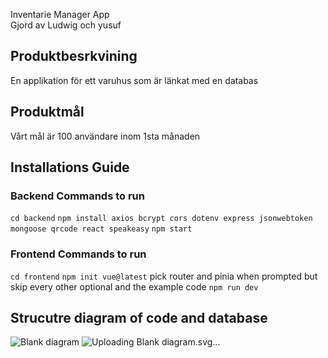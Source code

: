 Inventarie Manager App <br> 
Gjord av Ludwig och yusuf

<h2>Produktbesrkvining</h2>

En applikation för ett varuhus som är länkat med en databas

<h2>Produktmål</h2>

Vårt mål är 100 användare inom 1sta månaden


## Installations Guide
### Backend Commands to run
``` cd backend ```
``` npm install axios bcrypt cors dotenv express jsonwebtoken mongoose qrcode react speakeasy ```
``` npm start ```

### Frontend Commands to run

``` cd frontend ```
``` npm init vue@latest ```
pick router and pinia when prompted but skip every other optional and the example code
``` npm run dev ```
## Strucutre diagram of code and database
![Blank diagram](https://github.com/user-attachments/assets/bdc74e7a-017d-4232-a8d2-c22700d92d05)
![Uploa<svg xmlns="http://www.w3.org/2000/svg" xmlns:xlink="http://www.w3.org/1999/xlink" xmlns:lucid="lucid" width="1842" height="1362"><g transform="translate(521 41)" lucid:page-tab-id="0_0"><path d="M-140 206a6 6 0 0 1 6-6H14a6 6 0 0 1 6 6v108a6 6 0 0 1-6 6h-148a6 6 0 0 1-6-6z" stroke="#000" stroke-width="2" fill="#fff"/><use xlink:href="#a" transform="matrix(1,0,0,1,-128,212) translate(8.755208333333343 24.52777777777778)"/><use xlink:href="#b" transform="matrix(1,0,0,1,-128,212) translate(2.6842447916666714 56.79340277777778)"/><use xlink:href="#c" transform="matrix(1,0,0,1,-128,212) translate(25.774522569444443 89.05902777777777)"/><path d="M-60 321.5V454a6 6 0 0 0 6 6H62.62" stroke="#3a414a" fill="none"/><path d="M-59.52 321.5h-.95v-.5h.95z" stroke="#3a414a" stroke-width=".05" fill="#3a414a"/><path d="M77.38 460l-14.26 4.63v-9.26z" stroke="#3a414a" fill="#3a414a"/><path d="M80 406a6 6 0 0 1 6-6h148a6 6 0 0 1 6 6v108a6 6 0 0 1-6 6H86a6 6 0 0 1-6-6z" stroke="#000" stroke-width="2" fill="#fff"/><use xlink:href="#d" transform="matrix(1,0,0,1,92,412) translate(22.44878472222223 57.52777777777778)"/><path d="M241.5 460h301.12" stroke="#3a414a" fill="none"/><path d="M241.5 460.48h-.5v-.96h.5z" stroke="#3a414a" stroke-width=".05" fill="#3a414a"/><path d="M557.38 460l-14.26 4.63v-9.26z" stroke="#3a414a" fill="#3a414a"/><path d="M681.5 460h60.48a6 6 0 0 0 6-6V306a6 6 0 0 1 6-6h44.6" stroke="#3a414a" fill="none"/><path d="M681.5 460.48h-.5v-.96h.5z" stroke="#3a414a" stroke-width=".05" fill="#3a414a"/><path d="M813.35 300l-14.27 4.63v-9.26z" stroke="#3a414a" fill="#3a414a"/><path d="M681.5 460h60.48a6 6 0 0 1 6 6v148a6 6 0 0 0 6 6h44.6" stroke="#3a414a" fill="none"/><path d="M681.5 460.48h-.5v-.96h.5z" stroke="#3a414a" stroke-width=".05" fill="#3a414a"/><path d="M813.35 620l-14.27 4.63v-9.26z" stroke="#3a414a" fill="#3a414a"/><path d="M945.53 300h50.5a6 6 0 0 0 6-6V26a6 6 0 0 1 6-6h34.6" stroke="#3a414a" fill="none"/><path d="M945.55 300.48h-.64l.26-.96h.4z" stroke="#3a414a" stroke-width=".05" fill="#3a414a"/><path d="M1057.38 20l-14.26 4.64v-9.28z" stroke="#3a414a" fill="#3a414a"/><path d="M945.53 300h50.5a6 6 0 0 0 6-6V186a6 6 0 0 1 6-6h34.6" stroke="#3a414a" fill="none"/><path d="M945.55 300.48h-.64l.26-.96h.4z" stroke="#3a414a" stroke-width=".05" fill="#3a414a"/><path d="M1057.38 180l-14.26 4.63v-9.26z" stroke="#3a414a" fill="#3a414a"/><path d="M945.53 300h50.5a6 6 0 0 1 6 6v28a6 6 0 0 0 6 6h34.6" stroke="#3a414a" fill="none"/><path d="M945.55 300.48h-.64l.26-.96h.4z" stroke="#3a414a" stroke-width=".05" fill="#3a414a"/><path d="M1057.38 340l-14.26 4.63v-9.26z" stroke="#3a414a" fill="#3a414a"/><path d="M945.53 620h80.5a6 6 0 0 1 6 6v390.98a6 6 0 0 0 6 6h64.6" stroke="#3a414a" fill="none"/><path d="M945.55 620.48h-.64l.26-.96h.4z" stroke="#3a414a" stroke-width=".05" fill="#3a414a"/><path d="M1117.38 1022.98l-14.26 4.63v-9.26z" stroke="#3a414a" fill="#3a414a"/><path d="M945.53 620h80.5a6 6 0 0 1 6 6v218a6 6 0 0 0 6 6h64.6" stroke="#3a414a" fill="none"/><path d="M945.55 620.48h-.64l.26-.96h.4z" stroke="#3a414a" stroke-width=".05" fill="#3a414a"/><path d="M1117.38 850l-14.26 4.63v-9.26z" stroke="#3a414a" fill="#3a414a"/><path d="M945.53 620h80.5a6 6 0 0 1 6 6v68a6 6 0 0 0 6 6h64.6" stroke="#3a414a" fill="none"/><path d="M945.55 620.48h-.64l.26-.96h.4z" stroke="#3a414a" stroke-width=".05" fill="#3a414a"/><path d="M1117.38 700l-14.26 4.63v-9.26z" stroke="#3a414a" fill="#3a414a"/><path d="M945.53 620h80.5a6 6 0 0 0 6-6v-58a6 6 0 0 1 6-6h64.6" stroke="#3a414a" fill="none"/><path d="M945.55 620.48h-.64l.26-.96h.4z" stroke="#3a414a" stroke-width=".05" fill="#3a414a"/><path d="M1117.38 550l-14.26 4.63v-9.26z" stroke="#3a414a" fill="#3a414a"/><path d="M680 508c0 6.63-26.86 12-60 12s-60-5.37-60-12v-96c0-6.63 26.86-12 60-12s60 5.37 60 12z" stroke="#000" stroke-width="2" fill="#fff"/><path d="M680 412c0 6.63-26.86 12-60 12s-60-5.37-60-12" stroke="#000" stroke-width="2" fill="none"/><use xlink:href="#e" transform="matrix(1,0,0,1,565,429) translate(2.970920138888893 34.96527777777778)"/><use xlink:href="#f" transform="matrix(1,0,0,1,565,429) translate(29.12109375 67.23090277777777)"/><path d="M830.45 245.8A7.8 7.8 0 0 1 838 240h116a4.6 4.6 0 0 1 4.45 5.8l-28.9 108.4A7.8 7.8 0 0 1 922 360H806a4.6 4.6 0 0 1-4.45-5.8z" stroke="#000" stroke-width="2" fill="#fff"/><use xlink:href="#g" transform="matrix(1,0,0,1,805,245) translate(44.346362847222224 62.77777777777778)"/><path d="M830.45 565.8A7.8 7.8 0 0 1 838 560h116a4.6 4.6 0 0 1 4.45 5.8l-28.9 108.4A7.8 7.8 0 0 1 922 680H806a4.6 4.6 0 0 1-4.45-5.8z" stroke="#000" stroke-width="2" fill="#fff"/><use xlink:href="#h" transform="matrix(1,0,0,1,805,565) translate(28.428394097222217 62.77777777777778)"/><path d="M1280 490c-8.84 0-16 26.86-16 60s7.16 60 16 60h-144c-8.84 0-16-26.86-16-60s7.16-60 16-60z" stroke="#000" stroke-width="2" fill="#fff"/><use xlink:href="#i" transform="matrix(1,0,0,1,1125,495) translate(40.48524305555556 62.77777777777778)"/><path d="M1280 640c-8.84 0-16 26.86-16 60s7.16 60 16 60h-144c-8.84 0-16-26.86-16-60s7.16-60 16-60z" stroke="#000" stroke-width="2" fill="#fff"/><use xlink:href="#j" transform="matrix(1,0,0,1,1125,645) translate(22.72265625 62.77777777777778)"/><path d="M1280 790c-8.84 0-16 26.86-16 60s7.16 60 16 60h-144c-8.84 0-16-26.86-16-60s7.16-60 16-60z" stroke="#000" stroke-width="2" fill="#fff"/><use xlink:href="#k" transform="matrix(1,0,0,1,1125,795) translate(26.900173611111114 62.77777777777778)"/><path d="M1320 940c-11.05 0-20 37.15-20 82.98 0 45.82 8.95 82.97 20 82.97h-180c-11.05 0-20-37.15-20-82.98 0-45.82 8.95-82.97 20-82.97z" stroke="#000" stroke-width="2" fill="#fff"/><use xlink:href="#l" transform="matrix(1,0,0,1,1125,945) translate(6.863064236111114 70.27777777777777)"/><use xlink:href="#m" transform="matrix(1,0,0,1,1125,945) translate(155.48502604166666 70.27777777777777)"/><use xlink:href="#n" transform="matrix(1,0,0,1,1125,945) translate(12.999131944444443 102.54340277777777)"/><use xlink:href="#o" transform="matrix(1,0,0,1,1125,945) translate(61.642795138888886 102.54340277777777)"/><use xlink:href="#p" transform="matrix(1,0,0,1,1125,945) translate(134.14713541666666 102.54340277777777)"/><path d="M1220 280c-8.84 0-16 26.86-16 60s7.16 60 16 60h-144c-8.84 0-16-26.86-16-60s7.16-60 16-60z" stroke="#000" stroke-width="2" fill="#fff"/><use xlink:href="#q" transform="matrix(1,0,0,1,1065,285) translate(18.263020833333336 62.77777777777778)"/><path d="M1220-40c-8.84 0-16 26.86-16 60s7.16 60 16 60h-144c-8.84 0-16-26.86-16-60s7.16-60 16-60z" stroke="#000" stroke-width="2" fill="#fff"/><use xlink:href="#i" transform="matrix(1,0,0,1,1065,-35) translate(40.48524305555556 62.77777777777778)"/><path d="M1220 120c-8.84 0-16 26.86-16 60s7.16 60 16 60h-144c-8.84 0-16-26.86-16-60s7.16-60 16-60z" stroke="#000" stroke-width="2" fill="#fff"/><use xlink:href="#r" transform="matrix(1,0,0,1,1065,125) translate(49.67035590277778 62.77777777777778)"/><path d="M-60 321.5V454a6 6 0 0 1-6 6h-96.62" stroke="#3a414a" fill="none"/><path d="M-59.52 321.5h-.95v-.5h.95z" stroke="#3a414a" stroke-width=".05" fill="#3a414a"/><path d="M-177.38 460l14.26-4.63v9.26z" stroke="#3a414a" fill="#3a414a"/><path d="M-340 406a6 6 0 0 1 6-6h148a6 6 0 0 1 6 6v108a6 6 0 0 1-6 6h-148a6 6 0 0 1-6-6z" stroke="#000" stroke-width="2" fill="#fff"/><use xlink:href="#s" transform="matrix(1,0,0,1,-328,412) translate(21.16840277777778 57.52777777777778)"/><path d="M241.5 460H434a6 6 0 0 1 6 6v56.62" stroke="#3a414a" fill="none"/><path d="M241.5 460.48h-.5v-.96h.5z" stroke="#3a414a" stroke-width=".05" fill="#3a414a"/><path d="M440 537.38l-4.63-14.26h9.26z" stroke="#3a414a" fill="#3a414a"/><path d="M360 546a6 6 0 0 1 6-6h148a6 6 0 0 1 6 6v108a6 6 0 0 1-6 6H366a6 6 0 0 1-6-6z" stroke="#000" stroke-width="2" fill="#fff"/><use xlink:href="#t" transform="matrix(1,0,0,1,372,552) translate(31.91059027777778 57.52777777777778)"/><path d="M521.5 600H554a6 6 0 0 1 6 6v168a6 6 0 0 0 6 6h16.62" stroke="#3a414a" fill="none"/><path d="M521.5 600.48h-.5v-.96h.5z" stroke="#3a414a" stroke-width=".05" fill="#3a414a"/><path d="M597.38 780l-14.26 4.63v-9.26z" stroke="#3a414a" fill="#3a414a"/><path d="M600 726a6 6 0 0 1 6-6h148a6 6 0 0 1 6 6v108a6 6 0 0 1-6 6H606a6 6 0 0 1-6-6z" stroke="#000" stroke-width="2" fill="#fff"/><use xlink:href="#u" transform="matrix(1,0,0,1,612,732) translate(45.859157986111114 57.52777777777778)"/><path d="M521.5 600H554a6 6 0 0 1 6 6v328a6 6 0 0 0 6 6h16.62" stroke="#3a414a" fill="none"/><path d="M521.5 600.48h-.5v-.96h.5z" stroke="#3a414a" stroke-width=".05" fill="#3a414a"/><path d="M597.38 940l-14.26 4.63v-9.26z" stroke="#3a414a" fill="#3a414a"/><path d="M600 886a6 6 0 0 1 6-6h148a6 6 0 0 1 6 6v108a6 6 0 0 1-6 6H606a6 6 0 0 1-6-6z" stroke="#000" stroke-width="2" fill="#fff"/><use xlink:href="#v" transform="matrix(1,0,0,1,612,892) translate(38.10633680555556 57.52777777777778)"/><path d="M521.5 600H553a6 6 0 0 1 6 6v648a6 6 0 0 0 6 6h17.62" stroke="#3a414a" fill="none"/><path d="M521.5 600.48h-.5v-.96h.5z" stroke="#3a414a" stroke-width=".05" fill="#3a414a"/><path d="M597.38 1260l-14.26 4.63v-9.27z" stroke="#3a414a" fill="#3a414a"/><path d="M600 1046a6 6 0 0 1 6-6h148a6 6 0 0 1 6 6v108a6 6 0 0 1-6 6H606a6 6 0 0 1-6-6z" stroke="#000" stroke-width="2" fill="#fff"/><use xlink:href="#w" transform="matrix(1,0,0,1,612,1052) translate(45.463107638888886 57.52777777777778)"/><path d="M521.5 600H554a6 6 0 0 1 6 6v488a6 6 0 0 0 6 6h16.62" stroke="#3a414a" fill="none"/><path d="M521.5 600.48h-.5v-.96h.5z" stroke="#3a414a" stroke-width=".05" fill="#3a414a"/><path d="M597.38 1100l-14.26 4.63v-9.27z" stroke="#3a414a" fill="#3a414a"/><path d="M600 1206a6 6 0 0 1 6-6h148a6 6 0 0 1 6 6v108a6 6 0 0 1-6 6H606a6 6 0 0 1-6-6z" stroke="#000" stroke-width="2" fill="#fff"/><use xlink:href="#x" transform="matrix(1,0,0,1,612,1212) translate(26.49066840277778 57.52777777777778)"/><path d="M-260 521.5V774a6 6 0 0 1-6 6h-76.62" stroke="#3a414a" fill="none"/><path d="M-259.52 521.5h-.96v-.5h.96z" stroke="#3a414a" stroke-width=".05" fill="#3a414a"/><path d="M-357.38 780l14.26-4.63v9.26z" stroke="#3a414a" fill="#3a414a"/><path d="M-520 566a6 6 0 0 1 6-6h148a6 6 0 0 1 6 6v108a6 6 0 0 1-6 6h-148a6 6 0 0 1-6-6z" stroke="#000" stroke-width="2" fill="#fff"/><use xlink:href="#y" transform="matrix(1,0,0,1,-508,572) translate(25.66059027777778 57.52777777777778)"/><path d="M-260 521.5V614a6 6 0 0 1-6 6h-76.62" stroke="#3a414a" fill="none"/><path d="M-259.52 521.5h-.96v-.5h.96z" stroke="#3a414a" stroke-width=".05" fill="#3a414a"/><path d="M-357.38 620l14.26-4.63v9.26z" stroke="#3a414a" fill="#3a414a"/><path d="M-520 726a6 6 0 0 1 6-6h148a6 6 0 0 1 6 6v108a6 6 0 0 1-6 6h-148a6 6 0 0 1-6-6z" stroke="#000" stroke-width="2" fill="#fff"/><use xlink:href="#z" transform="matrix(1,0,0,1,-508,732) translate(31.015407986111114 57.52777777777778)"/><a xlink:href="http://main.js" target="_blank" transform="matrix(1,0,0,1,-508,732)"><path class="lucid-link lucid-hotspot lucid-overlay-hotspot" fill-opacity="0" d="M31.02 36H105v26.9H31z"/></a><path d="M160 521.5V1074a6 6 0 0 1-6 6H-2.62" stroke="#3a414a" fill="none"/><path d="M160.47 521.5h-.94v-.5h.94z" stroke="#3a414a" stroke-width=".05" fill="#3a414a"/><path d="M-17.38 1080l14.26-4.63v9.27z" stroke="#3a414a" fill="#3a414a"/><path d="M-180 1026a6 6 0 0 1 6-6h148a6 6 0 0 1 6 6v108a6 6 0 0 1-6 6h-148a6 6 0 0 1-6-6z" stroke="#000" stroke-width="2" fill="#fff"/><use xlink:href="#A" transform="matrix(1,0,0,1,-168,1032) translate(18.010850694444443 57.52777777777778)"/><a xlink:href="http://models.js" target="_blank" transform="matrix(1,0,0,1,-168,1032)"><path class="lucid-link lucid-hotspot lucid-overlay-hotspot" fill-opacity="0" d="M18 36h100v26.9H18z"/></a><path d="M160 521.5V914a6 6 0 0 1-6 6H-2.62" stroke="#3a414a" fill="none"/><path d="M160.47 521.5h-.94v-.5h.94z" stroke="#3a414a" stroke-width=".05" fill="#3a414a"/><path d="M-17.38 920l14.26-4.63v9.26z" stroke="#3a414a" fill="#3a414a"/><path d="M-180 866a6 6 0 0 1 6-6h148a6 6 0 0 1 6 6v108a6 6 0 0 1-6 6h-148a6 6 0 0 1-6-6z" stroke="#000" stroke-width="2" fill="#fff"/><use xlink:href="#B" transform="matrix(1,0,0,1,-168,872) translate(22.286024305555557 57.52777777777778)"/><g transform="matrix(1,0,0,1,-168,872)"><a xlink:href="http://Server.js" target="_blank"><path class="lucid-link lucid-hotspot lucid-overlay-hotspot" fill-opacity="0" d="M22.3 36h91.42v26.9H22.3z"/></a></g><path d="M160 521.5V754a6 6 0 0 1-6 6H-2.62" stroke="#3a414a" fill="none"/><path d="M160.47 521.5h-.94v-.5h.94z" stroke="#3a414a" stroke-width=".05" fill="#3a414a"/><path d="M-17.38 760l14.26-4.63v9.26z" stroke="#3a414a" fill="#3a414a"/><path d="M-180 706a6 6 0 0 1 6-6h148a6 6 0 0 1 6 6v108a6 6 0 0 1-6 6h-148a6 6 0 0 1-6-6z" stroke="#000" stroke-width="2" fill="#fff"/><g><use xlink:href="#C" transform="matrix(1,0,0,1,-168,712) translate(45.67469618055556 57.52777777777778)"/></g><defs><path d="M458 0L52-1490h194c108 439 233 855 324 1313 92-459 221-873 331-1313h216c110 438 234 854 330 1307 92-455 216-869 323-1307h196L1558 0h-221l-256-944c-26-95-50-200-73-331-22 122-44 223-73 331L680 0H458" id="D"/><path d="M471 26C259 26 90-98 90-318c0-256 228-303 435-329 202-27 287-16 287-108 0-139-79-219-234-219-161 0-248 86-283 164l-173-57c86-203 278-265 451-265 150 0 419 46 419 395V0H815v-152h-12C765-73 660 26 471 26zm31-159c199 0 310-134 310-271v-155c-30 35-226 55-295 64-131 17-246 59-246 186 0 116 97 176 231 176" id="E"/><path d="M158 0v-1118h174v172h12c41-113 157-188 290-188 26 0 70 2 91 3v181c-11-2-60-10-108-10-161 0-279 109-279 260V0H158" id="F"/><path d="M628 24c-324 0-524-230-524-574 0-343 198-582 503-582 237 0 487 146 487 559v75H286c9 234 145 362 343 362 132 0 231-58 273-172l174 48C1024-91 857 24 628 24zM287-650h624c-17-190-120-322-304-322-192 0-309 151-320 322" id="G"/><path d="M338-670V0H158v-1490h180v566c73-149 190-208 336-208 226 0 379 139 379 422V0H872v-695c0-172-96-275-252-275-161 0-282 109-282 300" id="H"/><path d="M613 24c-304 0-509-231-509-576 0-350 205-580 509-580 305 0 511 230 511 580 0 345-206 576-511 576zm0-161c226 0 329-195 329-415 0-222-103-419-329-419-223 0-326 196-326 419 0 220 103 415 326 415" id="I"/><path d="M537 14c-226 0-379-139-379-422v-710h180v695c0 172 97 275 253 275 160 0 281-109 281-300v-670h181V0H879v-209C806-46 684 14 537 14" id="J"/><path d="M538 24C308 24 148-78 108-271l171-41c32 123 123 178 257 178 156 0 256-77 256-169 0-77-54-128-164-154l-186-44c-203-48-300-148-300-305 0-192 176-326 414-326 230 0 351 112 402 269l-163 42c-31-80-94-158-238-158-133 0-233 69-233 162 0 83 57 129 188 160l169 40c203 48 298 149 298 302 0 196-179 339-441 339" id="K"/><g id="a"><use transform="matrix(0.010850694444444444,0,0,0.010850694444444444,0,0)" xlink:href="#D"/><use transform="matrix(0.010850694444444444,0,0,0.010850694444444444,20.768229166666668,0)" xlink:href="#E"/><use transform="matrix(0.010850694444444444,0,0,0.010850694444444444,33.24652777777778,0)" xlink:href="#F"/><use transform="matrix(0.010850694444444444,0,0,0.010850694444444444,41.24348958333333,0)" xlink:href="#G"/><use transform="matrix(0.010850694444444444,0,0,0.010850694444444444,54.199218749999986,0)" xlink:href="#H"/><use transform="matrix(0.010850694444444444,0,0,0.010850694444444444,67.33940972222221,0)" xlink:href="#I"/><use transform="matrix(0.010850694444444444,0,0,0.010850694444444444,80.66406249999999,0)" xlink:href="#J"/><use transform="matrix(0.010850694444444444,0,0,0.010850694444444444,93.8042534722222,0)" xlink:href="#K"/><use transform="matrix(0.010850694444444444,0,0,0.010850694444444444,105.53385416666664,0)" xlink:href="#G"/></g><path d="M370-1490V0H180v-1490h190" id="L"/><path d="M338-670V0H158v-1118h173l1 207c72-158 192-221 342-221 226 0 378 139 378 422V0H872v-695c0-172-96-275-252-275-161 0-282 109-282 300" id="M"/><path d="M481 0L54-1118h197c107 314 236 620 325 951 87-331 217-637 324-951h197L670 0H481" id="N"/><path d="M598-1118v154H368v674c0 100 37 144 132 144 23 0 62-6 92-12L629-6c-37 13-88 20-134 20-193 0-307-107-307-290v-688H20v-154h168v-266h180v266h230" id="O"/><path d="M140 405l46-156c120 36 205 19 263-150l32-93L54-1118h197c107 313 237 620 324 950 87-331 219-637 326-950h196L606 167c-68 178-176 259-334 259-64 0-113-12-132-21" id="P"/><path d="M158 0v-1118h180V0H158zm91-1301c-68 0-125-53-125-119s57-119 125-119c69 0 126 53 126 119s-57 119-126 119" id="Q"/><path d="M611 442c-248 0-391-105-460-228l146-94c47 65 117 165 314 165 178 0 307-82 307-266v-224h-17C863-141 792-18 576-18c-268 0-472-195-472-546 0-346 197-568 476-568 216 0 288 133 326 193h17v-179h175V29c0 289-215 413-487 413zm-5-620c203 0 314-146 314-390 0-237-108-403-314-403-213 0-319 180-319 403 0 230 109 390 319 390" id="R"/><g id="b"><use transform="matrix(0.010850694444444444,0,0,0.010850694444444444,0,0)" xlink:href="#L"/><use transform="matrix(0.010850694444444444,0,0,0.010850694444444444,5.967881944444445,0)" xlink:href="#M"/><use transform="matrix(0.010850694444444444,0,0,0.010850694444444444,18.77170138888889,0)" xlink:href="#N"/><use transform="matrix(0.010850694444444444,0,0,0.010850694444444444,30.826822916666664,0)" xlink:href="#G"/><use transform="matrix(0.010850694444444444,0,0,0.010850694444444444,43.78255208333333,0)" xlink:href="#M"/><use transform="matrix(0.010850694444444444,0,0,0.010850694444444444,56.91189236111111,0)" xlink:href="#O"/><use transform="matrix(0.010850694444444444,0,0,0.010850694444444444,63.96484375,0)" xlink:href="#I"/><use transform="matrix(0.010850694444444444,0,0,0.010850694444444444,77.28949652777777,0)" xlink:href="#F"/><use transform="matrix(0.010850694444444444,0,0,0.010850694444444444,86.00260416666667,0)" xlink:href="#P"/><use transform="matrix(0.010850694444444444,0,0,0.010850694444444444,98.49175347222221,0)" xlink:href="#Q"/><use transform="matrix(0.010850694444444444,0,0,0.010850694444444444,103.87369791666666,0)" xlink:href="#M"/><use transform="matrix(0.010850694444444444,0,0,0.010850694444444444,117.00303819444444,0)" xlink:href="#R"/></g><path d="M677 24c-213 0-288-135-325-197h-20V0H158v-1490h180v551h14c37-59 106-193 324-193 279 0 474 222 474 576 0 356-194 580-473 580zm-27-161c209 0 317-186 317-421 0-232-105-413-317-413-206 0-314 166-314 413 0 249 111 421 314 421" id="S"/><g id="c"><use transform="matrix(0.010850694444444444,0,0,0.010850694444444444,0,0)" xlink:href="#D"/><use transform="matrix(0.010850694444444444,0,0,0.010850694444444444,20.768229166666668,0)" xlink:href="#G"/><use transform="matrix(0.010850694444444444,0,0,0.010850694444444444,33.723958333333336,0)" xlink:href="#S"/><use transform="matrix(0.010850694444444444,0,0,0.010850694444444444,47.33072916666667,0)" xlink:href="#K"/><use transform="matrix(0.010850694444444444,0,0,0.010850694444444444,59.06032986111112,0)" xlink:href="#Q"/><use transform="matrix(0.010850694444444444,0,0,0.010850694444444444,64.44227430555556,0)" xlink:href="#O"/><use transform="matrix(0.010850694444444444,0,0,0.010850694444444444,71.49522569444444,0)" xlink:href="#G"/></g><path d="M180 0v-1490h528c311 0 458 177 458 395 0 191-114 278-244 313v14c139 9 302 137 302 371 0 225-148 397-499 397H180zm190-168h350c232 0 321-102 321-231 0-149-120-277-311-277H370v508zm0-668h328c160 0 286-101 286-255 0-129-87-231-280-231H370v486" id="T"/><path d="M613 24c-304 0-509-231-509-576 0-350 205-580 509-580 216 0 392 114 453 309l-173 49c-33-115-133-197-280-197-223 0-326 196-326 419 0 220 103 415 326 415 150 0 252-85 285-206l172 49C1010-95 832 24 613 24" id="U"/><path d="M158 0v-1490h180v865h22l478-493h223L593-638 1096 0H865L456-523 338-412V0H158" id="V"/><path d="M577 24c-279 0-473-224-473-580 0-354 195-576 474-576 218 0 287 134 324 193h14v-551h180V0H922v-173h-20C865-111 790 24 577 24zm27-161c203 0 314-172 314-421 0-247-108-413-314-413-212 0-317 181-317 413 0 235 108 421 317 421" id="W"/><g id="d"><use transform="matrix(0.010850694444444444,0,0,0.010850694444444444,0,0)" xlink:href="#T"/><use transform="matrix(0.010850694444444444,0,0,0.010850694444444444,14.539930555555555,0)" xlink:href="#E"/><use transform="matrix(0.010850694444444444,0,0,0.010850694444444444,27.018229166666664,0)" xlink:href="#U"/><use transform="matrix(0.010850694444444444,0,0,0.010850694444444444,39.713541666666664,0)" xlink:href="#V"/><use transform="matrix(0.010850694444444444,0,0,0.010850694444444444,51.41059027777778,0)" xlink:href="#G"/><use transform="matrix(0.010850694444444444,0,0,0.010850694444444444,64.36631944444444,0)" xlink:href="#M"/><use transform="matrix(0.010850694444444444,0,0,0.010850694444444444,77.49565972222221,0)" xlink:href="#W"/></g><path d="M180 0v-1490h270l367 940c28 72 75 218 110 339 35-117 81-264 110-339l362-940h271V0h-187c2-448-5-837 7-1287-157 497-311 829-483 1287H842C666-458 514-784 354-1284c12 438 5 843 7 1284H180" id="X"/><path d="M645 0H180v-1490h484c435 0 692 280 692 742 0 466-257 748-711 748zM370-168h263c363 0 539-218 539-580 0-358-176-574-521-574H370v1154" id="Y"/><g id="e"><use transform="matrix(0.010850694444444444,0,0,0.010850694444444444,0,0)" xlink:href="#X"/><use transform="matrix(0.010850694444444444,0,0,0.010850694444444444,20.07378472222222,0)" xlink:href="#I"/><use transform="matrix(0.010850694444444444,0,0,0.010850694444444444,33.3984375,0)" xlink:href="#M"/><use transform="matrix(0.010850694444444444,0,0,0.010850694444444444,46.52777777777778,0)" xlink:href="#R"/><use transform="matrix(0.010850694444444444,0,0,0.010850694444444444,60.15625,0)" xlink:href="#I"/><use transform="matrix(0.010850694444444444,0,0,0.010850694444444444,73.48090277777777,0)" xlink:href="#Y"/><use transform="matrix(0.010850694444444444,0,0,0.010850694444444444,89.51822916666666,0)" xlink:href="#T"/></g><path d="M52 0l541-1490h220L1361 0h-200l-149-416H398L254 0H52zm404-582h497c-103-290-145-390-251-756-108 377-145 460-246 756" id="Z"/><path d="M338-1490V0H158v-1490h180" id="aa"/><g id="f"><use transform="matrix(0.010850694444444444,0,0,0.010850694444444444,0,0)" xlink:href="#Z"/><use transform="matrix(0.010850694444444444,0,0,0.010850694444444444,14.898003472222221,0)" xlink:href="#O"/><use transform="matrix(0.010850694444444444,0,0,0.010850694444444444,22.16796875,0)" xlink:href="#aa"/><use transform="matrix(0.010850694444444444,0,0,0.010850694444444444,27.549913194444443,0)" xlink:href="#E"/><use transform="matrix(0.010850694444444444,0,0,0.010850694444444444,40.02821180555556,0)" xlink:href="#K"/></g><path d="M763 24c-353 0-583-224-583-531v-983h190v968c0 214 149 370 393 370 243 0 391-156 391-370v-968h190v983c0 307-230 531-581 531" id="ab"/><g id="g"><use transform="matrix(0.010850694444444444,0,0,0.010850694444444444,0,0)" xlink:href="#ab"/><use transform="matrix(0.010850694444444444,0,0,0.010850694444444444,16.536458333333332,0)" xlink:href="#K"/><use transform="matrix(0.010850694444444444,0,0,0.010850694444444444,28.266059027777775,0)" xlink:href="#G"/><use transform="matrix(0.010850694444444444,0,0,0.010850694444444444,41.22178819444444,0)" xlink:href="#F"/><use transform="matrix(0.010850694444444444,0,0,0.010850694444444444,49.58767361111111,0)" xlink:href="#K"/></g><path d="M158 418v-1536h174v179h20c37-59 106-193 324-193 279 0 474 222 474 576 0 356-194 580-473 580-213 0-288-135-325-197h-14v591H158zm492-555c209 0 317-186 317-421 0-232-105-413-317-413-206 0-314 166-314 413 0 249 111 421 314 421" id="ac"/><g id="h"><use transform="matrix(0.010850694444444444,0,0,0.010850694444444444,0,0)" xlink:href="#ac"/><use transform="matrix(0.010850694444444444,0,0,0.010850694444444444,13.606770833333332,0)" xlink:href="#F"/><use transform="matrix(0.010850694444444444,0,0,0.010850694444444444,21.603732638888886,0)" xlink:href="#I"/><use transform="matrix(0.010850694444444444,0,0,0.010850694444444444,34.928385416666664,0)" xlink:href="#W"/><use transform="matrix(0.010850694444444444,0,0,0.010850694444444444,48.53515625,0)" xlink:href="#J"/><use transform="matrix(0.010850694444444444,0,0,0.010850694444444444,61.67534722222222,0)" xlink:href="#U"/><use transform="matrix(0.010850694444444444,0,0,0.010850694444444444,74.37065972222223,0)" xlink:href="#O"/><use transform="matrix(0.010850694444444444,0,0,0.010850694444444444,81.42361111111111,0)" xlink:href="#K"/></g><path d="M158 0v-1118h175l1 205c55-151 181-225 313-225 147 0 245 90 285 228 53-141 190-228 352-228 194 0 352 125 352 384V0h-181v-749c0-161-105-225-225-225-151 0-243 103-243 244V0H807v-767c0-124-93-207-219-207-131 0-250 92-250 270V0H158" id="ad"/><g id="i"><use transform="matrix(0.010850694444444444,0,0,0.010850694444444444,0,0)" xlink:href="#M"/><use transform="matrix(0.010850694444444444,0,0,0.010850694444444444,13.129340277777777,0)" xlink:href="#E"/><use transform="matrix(0.010850694444444444,0,0,0.010850694444444444,25.60763888888889,0)" xlink:href="#ad"/><use transform="matrix(0.010850694444444444,0,0,0.010850694444444444,45.07378472222221,0)" xlink:href="#G"/></g><g id="j"><use transform="matrix(0.010850694444444444,0,0,0.010850694444444444,0,0)" xlink:href="#U"/><use transform="matrix(0.010850694444444444,0,0,0.010850694444444444,12.91232638888889,0)" xlink:href="#E"/><use transform="matrix(0.010850694444444444,0,0,0.010850694444444444,25.390625,0)" xlink:href="#O"/><use transform="matrix(0.010850694444444444,0,0,0.010850694444444444,32.443576388888886,0)" xlink:href="#G"/><use transform="matrix(0.010850694444444444,0,0,0.010850694444444444,45.39930555555556,0)" xlink:href="#R"/><use transform="matrix(0.010850694444444444,0,0,0.010850694444444444,59.02777777777778,0)" xlink:href="#I"/><use transform="matrix(0.010850694444444444,0,0,0.010850694444444444,72.35243055555554,0)" xlink:href="#F"/><use transform="matrix(0.010850694444444444,0,0,0.010850694444444444,81.06553819444444,0)" xlink:href="#P"/></g><path d="M1096 418H916v-591h-14C865-111 790 24 577 24c-279 0-473-224-473-580 0-354 195-576 474-576 218 0 287 134 324 193h20v-179h174V418zM604-137c203 0 314-172 314-421 0-247-108-413-314-413-212 0-317 181-317 413 0 235 108 421 317 421" id="ae"/><g id="k"><use transform="matrix(0.010850694444444444,0,0,0.010850694444444444,0,0)" xlink:href="#ae"/><use transform="matrix(0.010850694444444444,0,0,0.010850694444444444,13.606770833333332,0)" xlink:href="#J"/><use transform="matrix(0.010850694444444444,0,0,0.010850694444444444,26.746961805555554,0)" xlink:href="#E"/><use transform="matrix(0.010850694444444444,0,0,0.010850694444444444,39.225260416666664,0)" xlink:href="#M"/><use transform="matrix(0.010850694444444444,0,0,0.010850694444444444,52.35460069444444,0)" xlink:href="#O"/><use transform="matrix(0.010850694444444444,0,0,0.010850694444444444,59.62456597222222,0)" xlink:href="#Q"/><use transform="matrix(0.010850694444444444,0,0,0.010850694444444444,65.00651041666667,0)" xlink:href="#O"/><use transform="matrix(0.010850694444444444,0,0,0.010850694444444444,72.71050347222221,0)" xlink:href="#P"/></g><path d="M218-607c0-325 108-727 258-974h175c-155 315-250 682-250 974 0 265 78 531 250 886H476C306-10 218-315 218-607" id="af"/><g id="l"><use transform="matrix(0.010850694444444444,0,0,0.010850694444444444,0,0)" xlink:href="#E"/><use transform="matrix(0.010850694444444444,0,0,0.010850694444444444,12.47829861111111,0)" xlink:href="#W"/><use transform="matrix(0.010850694444444444,0,0,0.010850694444444444,26.085069444444443,0)" xlink:href="#W"/><use transform="matrix(0.010850694444444444,0,0,0.010850694444444444,39.69184027777777,0)" xlink:href="#G"/><use transform="matrix(0.010850694444444444,0,0,0.010850694444444444,52.647569444444436,0)" xlink:href="#W"/><use transform="matrix(0.010850694444444444,0,0,0.010850694444444444,66.25434027777777,0)" xlink:href="#Z"/><use transform="matrix(0.010850694444444444,0,0,0.010850694444444444,81.15234375,0)" xlink:href="#O"/><use transform="matrix(0.010850694444444444,0,0,0.010850694444444444,88.42230902777777,0)" xlink:href="#af"/><use transform="matrix(0.010850694444444444,0,0,0.010850694444444444,96.27821180555556,0)" xlink:href="#W"/><use transform="matrix(0.010850694444444444,0,0,0.010850694444444444,109.88498263888887,0)" xlink:href="#E"/><use transform="matrix(0.010850694444444444,0,0,0.010850694444444444,122.36328125,0)" xlink:href="#O"/><use transform="matrix(0.010850694444444444,0,0,0.010850694444444444,129.41623263888889,0)" xlink:href="#G"/></g><g id="m"><use transform="matrix(0.010850694444444444,0,0,0.010850694444444444,0,0)" xlink:href="#Q"/><use transform="matrix(0.010850694444444444,0,0,0.010850694444444444,5.381944444444445,0)" xlink:href="#O"/></g><path d="M409 0L70-1118h191c89 329 165 560 243 925 75-353 154-601 240-925h192c85 325 161 564 235 922 77-354 157-598 244-922h191L1267 0h-179c-86-307-176-590-250-913C763-588 675-308 588 0H409" id="ag"/><g id="n"><use transform="matrix(0.010850694444444444,0,0,0.010850694444444444,0,0)" xlink:href="#ag"/><use transform="matrix(0.010850694444444444,0,0,0.010850694444444444,18.18576388888889,0)" xlink:href="#E"/><use transform="matrix(0.010850694444444444,0,0,0.010850694444444444,30.6640625,0)" xlink:href="#K"/></g><g id="o"><use transform="matrix(0.010850694444444444,0,0,0.010850694444444444,0,0)" xlink:href="#E"/><use transform="matrix(0.010850694444444444,0,0,0.010850694444444444,12.47829861111111,0)" xlink:href="#W"/><use transform="matrix(0.010850694444444444,0,0,0.010850694444444444,26.085069444444443,0)" xlink:href="#W"/><use transform="matrix(0.010850694444444444,0,0,0.010850694444444444,39.69184027777777,0)" xlink:href="#G"/><use transform="matrix(0.010850694444444444,0,0,0.010850694444444444,52.647569444444436,0)" xlink:href="#W"/></g><path d="M96 279C273-86 346-350 346-607c0-292-95-659-250-974h175c150 246 258 650 258 974 0 297-91 602-258 886H96" id="ah"/><g id="p"><use transform="matrix(0.010850694444444444,0,0,0.010850694444444444,0,0)" xlink:href="#E"/><use transform="matrix(0.010850694444444444,0,0,0.010850694444444444,12.47829861111111,0)" xlink:href="#O"/><use transform="matrix(0.010850694444444444,0,0,0.010850694444444444,19.74826388888889,0)" xlink:href="#ah"/></g><g id="q"><use transform="matrix(0.010850694444444444,0,0,0.010850694444444444,0,0)" xlink:href="#ac"/><use transform="matrix(0.010850694444444444,0,0,0.010850694444444444,13.823784722222221,0)" xlink:href="#E"/><use transform="matrix(0.010850694444444444,0,0,0.010850694444444444,26.302083333333332,0)" xlink:href="#K"/><use transform="matrix(0.010850694444444444,0,0,0.010850694444444444,38.03168402777778,0)" xlink:href="#K"/><use transform="matrix(0.010850694444444444,0,0,0.010850694444444444,49.76128472222222,0)" xlink:href="#ag"/><use transform="matrix(0.010850694444444444,0,0,0.010850694444444444,67.54557291666667,0)" xlink:href="#I"/><use transform="matrix(0.010850694444444444,0,0,0.010850694444444444,80.87022569444444,0)" xlink:href="#F"/><use transform="matrix(0.010850694444444444,0,0,0.010850694444444444,88.8671875,0)" xlink:href="#W"/></g><g id="r"><use transform="matrix(0.010850694444444444,0,0,0.010850694444444444,0,0)" xlink:href="#F"/><use transform="matrix(0.010850694444444444,0,0,0.010850694444444444,7.996961805555555,0)" xlink:href="#I"/><use transform="matrix(0.010850694444444444,0,0,0.010850694444444444,21.321614583333332,0)" xlink:href="#aa"/><use transform="matrix(0.010850694444444444,0,0,0.010850694444444444,26.70355902777778,0)" xlink:href="#G"/></g><path d="M180 0v-1490h901v168H370v510h643v168H370V0H180" id="ai"/><g id="s"><use transform="matrix(0.010850694444444444,0,0,0.010850694444444444,0,0)" xlink:href="#ai"/><use transform="matrix(0.010850694444444444,0,0,0.010850694444444444,12.467447916666666,0)" xlink:href="#F"/><use transform="matrix(0.010850694444444444,0,0,0.010850694444444444,20.46440972222222,0)" xlink:href="#I"/><use transform="matrix(0.010850694444444444,0,0,0.010850694444444444,33.7890625,0)" xlink:href="#M"/><use transform="matrix(0.010850694444444444,0,0,0.010850694444444444,46.91840277777778,0)" xlink:href="#O"/><use transform="matrix(0.010850694444444444,0,0,0.010850694444444444,53.97135416666667,0)" xlink:href="#G"/><use transform="matrix(0.010850694444444444,0,0,0.010850694444444444,66.92708333333334,0)" xlink:href="#M"/><use transform="matrix(0.010850694444444444,0,0,0.010850694444444444,80.05642361111111,0)" xlink:href="#W"/></g><path d="M180 0v-1490h510c348 0 508 194 508 460 0 198-88 351-276 417L1256 0h-220L726-579c-117 2-238 0-356 1V0H180zm190-747h312c235 0 327-108 327-283 0-177-92-293-329-293H370v576" id="aj"/><g id="t"><use transform="matrix(0.010850694444444444,0,0,0.010850694444444444,0,0)" xlink:href="#aj"/><use transform="matrix(0.010850694444444444,0,0,0.010850694444444444,13.975694444444445,0)" xlink:href="#I"/><use transform="matrix(0.010850694444444444,0,0,0.010850694444444444,27.30034722222222,0)" xlink:href="#J"/><use transform="matrix(0.010850694444444444,0,0,0.010850694444444444,40.44053819444444,0)" xlink:href="#O"/><use transform="matrix(0.010850694444444444,0,0,0.010850694444444444,47.49348958333333,0)" xlink:href="#G"/><use transform="matrix(0.010850694444444444,0,0,0.010850694444444444,60.44921875,0)" xlink:href="#K"/></g><path d="M789 20c-398 0-667-293-667-764 0-473 273-766 655-766 315 0 558 198 612 487h-196c-61-191-204-311-415-311-262 0-471 207-471 590 0 380 208 588 482 588 249 0 420-165 425-427H828v-166h572v163c0 370-256 606-611 606" id="ak"/><path d="M180 0v-1490h908v168H370v486h669v168H370v500h727V0H180" id="al"/><path d="M98-1322v-168h1126v168H757V0H567v-1322H98" id="am"/><g id="u"><use transform="matrix(0.010850694444444444,0,0,0.010850694444444444,0,0)" xlink:href="#ak"/><use transform="matrix(0.010850694444444444,0,0,0.010850694444444444,16.57986111111111,0)" xlink:href="#al"/><use transform="matrix(0.010850694444444444,0,0,0.010850694444444444,29.93706597222222,0)" xlink:href="#am"/></g><path d="M180 0v-1490h510c348 0 508 209 508 474 0 266-160 477-507 477H370V0H180zm190-706h312c236 0 327-133 327-310 0-176-91-307-329-307H370v617" id="an"/><path d="M784 20c-382 0-662-292-662-764 0-473 280-766 662-766s660 293 660 766c0 472-278 764-660 764zm0-176c266 0 475-207 475-588 0-383-209-590-475-590-268 0-477 208-477 590 0 380 209 588 477 588" id="ao"/><path d="M657 26c-323 0-524-166-541-416h195c15 169 171 246 346 246 202 0 356-106 356-265 5-203-294-238-475-293-239-73-380-191-380-389 0-252 224-419 512-419 294 0 499 171 508 396H992c-17-145-151-228-328-228-193 0-321 102-321 242 0 156 175 211 284 241l149 41c160 44 422 134 422 412 0 244-197 432-541 432" id="ap"/><g id="v"><use transform="matrix(0.010850694444444444,0,0,0.010850694444444444,0,0)" xlink:href="#an"/><use transform="matrix(0.010850694444444444,0,0,0.010850694444444444,14.192708333333332,0)" xlink:href="#ao"/><use transform="matrix(0.010850694444444444,0,0,0.010850694444444444,31.184895833333332,0)" xlink:href="#ap"/><use transform="matrix(0.010850694444444444,0,0,0.010850694444444444,45.44270833333333,0)" xlink:href="#am"/></g><g id="w"><use transform="matrix(0.010850694444444444,0,0,0.010850694444444444,0,0)" xlink:href="#an"/><use transform="matrix(0.010850694444444444,0,0,0.010850694444444444,14.192708333333332,0)" xlink:href="#ab"/><use transform="matrix(0.010850694444444444,0,0,0.010850694444444444,30.729166666666664,0)" xlink:href="#am"/></g><path d="M180 0v-1490h190v1322h690V0H180" id="aq"/><g id="x"><use transform="matrix(0.010850694444444444,0,0,0.010850694444444444,0,0)" xlink:href="#Y"/><use transform="matrix(0.010850694444444444,0,0,0.010850694444444444,16.03732638888889,0)" xlink:href="#al"/><use transform="matrix(0.010850694444444444,0,0,0.010850694444444444,29.39453125,0)" xlink:href="#aq"/><use transform="matrix(0.010850694444444444,0,0,0.010850694444444444,41.959635416666664,0)" xlink:href="#al"/><use transform="matrix(0.010850694444444444,0,0,0.010850694444444444,55.31684027777778,0)" xlink:href="#am"/><use transform="matrix(0.010850694444444444,0,0,0.010850694444444444,69.66145833333333,0)" xlink:href="#al"/></g><path d="M295 13c-75 0-135-60-135-135s60-135 135-135 135 60 135 135S370 13 295 13" id="ar"/><g id="y"><use transform="matrix(0.010850694444444444,0,0,0.010850694444444444,0,0)" xlink:href="#E"/><use transform="matrix(0.010850694444444444,0,0,0.010850694444444444,12.47829861111111,0)" xlink:href="#ac"/><use transform="matrix(0.010850694444444444,0,0,0.010850694444444444,26.085069444444443,0)" xlink:href="#ac"/><use transform="matrix(0.010850694444444444,0,0,0.010850694444444444,39.69184027777777,0)" xlink:href="#ar"/><use transform="matrix(0.010850694444444444,0,0,0.010850694444444444,46.093749999999986,0)" xlink:href="#N"/><use transform="matrix(0.010850694444444444,0,0,0.010850694444444444,58.58289930555555,0)" xlink:href="#J"/><use transform="matrix(0.010850694444444444,0,0,0.010850694444444444,71.72309027777777,0)" xlink:href="#G"/></g><path d="M157-1118h181V80c1 225-123 350-364 338V252c126 9 184-48 183-172v-1198zm91-183c-68 0-125-53-125-119s57-119 125-119c69 0 126 53 126 119s-57 119-126 119" id="as"/><g id="z"><use transform="matrix(0.010850694444444444,0,0,0.010850694444444444,0,0)" xlink:href="#ad"/><use transform="matrix(0.010850694444444444,0,0,0.010850694444444444,19.466145833333332,0)" xlink:href="#E"/><use transform="matrix(0.010850694444444444,0,0,0.010850694444444444,31.944444444444443,0)" xlink:href="#Q"/><use transform="matrix(0.010850694444444444,0,0,0.010850694444444444,37.326388888888886,0)" xlink:href="#M"/><use transform="matrix(0.010850694444444444,0,0,0.010850694444444444,50.455729166666664,0)" xlink:href="#ar"/><use transform="matrix(0.010850694444444444,0,0,0.010850694444444444,56.857638888888886,0)" xlink:href="#as"/><use transform="matrix(0.010850694444444444,0,0,0.010850694444444444,62.23958333333333,0)" xlink:href="#K"/><path fill="#8080ff" d="M-1.1 4.54h76.18v1.52h-76.2z"/></g><g id="A"><use transform="matrix(0.010850694444444444,0,0,0.010850694444444444,0,0)" xlink:href="#ad"/><use transform="matrix(0.010850694444444444,0,0,0.010850694444444444,19.466145833333332,0)" xlink:href="#I"/><use transform="matrix(0.010850694444444444,0,0,0.010850694444444444,32.79079861111111,0)" xlink:href="#W"/><use transform="matrix(0.010850694444444444,0,0,0.010850694444444444,46.39756944444444,0)" xlink:href="#G"/><use transform="matrix(0.010850694444444444,0,0,0.010850694444444444,59.35329861111111,0)" xlink:href="#aa"/><use transform="matrix(0.010850694444444444,0,0,0.010850694444444444,64.73524305555556,0)" xlink:href="#K"/><use transform="matrix(0.010850694444444444,0,0,0.010850694444444444,76.46484375,0)" xlink:href="#ar"/><use transform="matrix(0.010850694444444444,0,0,0.010850694444444444,82.86675347222223,0)" xlink:href="#as"/><use transform="matrix(0.010850694444444444,0,0,0.010850694444444444,88.24869791666667,0)" xlink:href="#K"/><path fill="#8080ff" d="M-1.1 4.54h102.2v1.52H-1.1z"/></g><g id="B"><use transform="matrix(0.010850694444444444,0,0,0.010850694444444444,0,0)" xlink:href="#ap"/><use transform="matrix(0.010850694444444444,0,0,0.010850694444444444,14.2578125,0)" xlink:href="#G"/><use transform="matrix(0.010850694444444444,0,0,0.010850694444444444,27.213541666666664,0)" xlink:href="#F"/><use transform="matrix(0.010850694444444444,0,0,0.010850694444444444,35.92664930555555,0)" xlink:href="#N"/><use transform="matrix(0.010850694444444444,0,0,0.010850694444444444,47.98177083333333,0)" xlink:href="#G"/><use transform="matrix(0.010850694444444444,0,0,0.010850694444444444,60.937499999999986,0)" xlink:href="#F"/><use transform="matrix(0.010850694444444444,0,0,0.010850694444444444,67.91449652777777,0)" xlink:href="#ar"/><use transform="matrix(0.010850694444444444,0,0,0.010850694444444444,74.31640625,0)" xlink:href="#as"/><use transform="matrix(0.010850694444444444,0,0,0.010850694444444444,79.69835069444444,0)" xlink:href="#K"/><path fill="#8080ff" d="M-1.1 4.54h93.64v1.52H-1.1z"/></g><g id="C"><use transform="matrix(0.010850694444444444,0,0,0.010850694444444444,0,0)" xlink:href="#ar"/><use transform="matrix(0.010850694444444444,0,0,0.010850694444444444,6.401909722222222,0)" xlink:href="#G"/><use transform="matrix(0.010850694444444444,0,0,0.010850694444444444,19.35763888888889,0)" xlink:href="#M"/><use transform="matrix(0.010850694444444444,0,0,0.010850694444444444,32.161458333333336,0)" xlink:href="#N"/></g></defs></g></svg>ding Blank diagram.svg…]()
